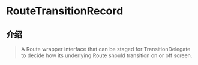 # RouteTransitionRecord

## 介绍

> A Route wrapper interface that can be staged for TransitionDelegate to decide how its underlying Route should transition on or off screen.
